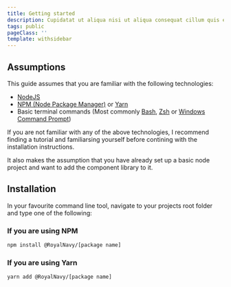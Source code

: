 ```yaml
---
title: Getting started
description: Cupidatat ut aliqua nisi ut aliqua consequat cillum quis et reprehenderit ullamco sint culpa elit.
tags: public
pageClass: ''
template: withsidebar
---
```


## Assumptions

This guide assumes that you are familiar with the following technologies:

- [NodeJS](https://nodejs.org/en/)
- [NPM (Node Package Manager)](https://www.npmjs.com/) or [Yarn](https://yarnpkg.com/en/)
- Basic terminal commands (Most commonly [Bash](https://www.gnu.org/software/bash/), [Zsh](https://www.zsh.org/) or [Windows Command Prompt]())

If you are not familiar with any of the above technologies, I recommend finding a tutorial and familiarsing yourself before contining with the installation instructions.

It also makes the assumption that you have already set up a basic node project and want to add the component library to it.

## Installation

In your favourite command line tool, navigate to your projects root folder and type one of the following:

### If you are using NPM

```bash
npm install @RoyalNavy/[package name]
```

### If you are using Yarn

```bash
yarn add @RoyalNavy/[package name]
```
